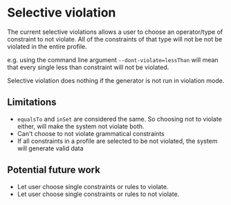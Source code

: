 # Selective violation
The current selective violations allows a user to choose an operator/type of constraint to not violate.
All of the constraints of that type will not be not be violated in the entire profile.

e.g. using the command line argument `--dont-violate=lessThan`
will mean that every single less than constraint will not be violated.

Selective violation does nothing if the generator is not run in violation mode.

## Limitations
- `equalsTo` and `inSet` are considered the same. So choosing not to violate either, will make the system not violate both.
- Can't choose to not violate grammatical constraints
- If all constraints in a profile are selected to be not violated, the system will generate valid data

## Potential future work
- Let user choose single constraints or rules to violate.
- Let user choose single constraints or rules to not violate.

